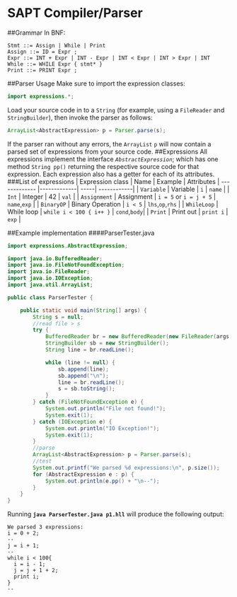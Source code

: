 # SAPT Compiler/Parser
##Grammar
In BNF:
```
Stmt ::= Assign | While | Print
Assign ::= ID = Expr ;
Expr ::= INT + Expr | INT - Expr | INT < Expr | INT > Expr | INT
While ::= WHILE Expr { stmt* }
Print ::= PRINT Expr ;
```

##Parser Usage
Make sure to import the expression classes:
```java
import expressions.*;
```
Load your source code in to a `String` (for example, using a `FileReader` and `StringBuilder`), then invoke the parser as follows:
```java
ArrayList<AbstractExpression> p = Parser.parse(s);
```
If the parser ran without any errors, the `ArrayList` `p` will now contain a parsed set of expressions from your source code.
##Expressions
All expressions implement the interface *`AbstractExpression`*; which has one method `String pp()` returning the respective source code for that expression. Each expression also has a getter for each of its attributes.
###List of expressions
| Expression class        | Name           | Example  | Attributes
| ------------- |-------------| -----| ------------|
| `Variable`      | Variable | `i` | `name` |
| `Int`     | Integer      |  42 | `val` |
| `Assignment` | Assignment      | `i = 5` or `i = j + 5` | `name`,`exp` |
| `BinaryOP` | Binary Operation      | `i < 5` | `lhs`,`op`,`rhs` |
| `WhileLoop` | While loop      | `while i < 100 { i++ }` | `cond`,`body`|
| `Print` | Print out      | `print i` | `exp` |


##Example implementation
####ParserTester.java
```java
import expressions.AbstractExpression;

import java.io.BufferedReader;
import java.io.FileNotFoundException;
import java.io.FileReader;
import java.io.IOException;
import java.util.ArrayList;

public class ParserTester {

    public static void main(String[] args) {
        String s = null;
        //read file > s
        try {
            BufferedReader br = new BufferedReader(new FileReader(args[0]));
            StringBuilder sb = new StringBuilder();
            String line = br.readLine();

            while (line != null) {
                sb.append(line);
                sb.append("\n");
                line = br.readLine();
                s = sb.toString();
            }
        } catch (FileNotFoundException e) {
            System.out.println("File not found!");
            System.exit(1);
        } catch (IOException e) {
            System.out.println("IO Exception!");
            System.exit(1);
        }
        //parse
        ArrayList<AbstractExpression> p = Parser.parse(s);
        //test
        System.out.printf("We parsed %d expressions:\n", p.size());
        for (AbstractExpression e : p) {
            System.out.println(e.pp() + "\n--");
        }
    }
}
```
Running **`java ParserTester.java p1.hll`** will produce the following output:
```
We parsed 3 expressions:
i = 0 + 2;
--
j = i + 1;
--
while i < 100{
  i = i - 1;
  j = j + 1 + 2;
  print i;
}
--
```
